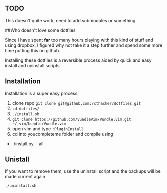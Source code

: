 ## TODO
This doesn't quite work, need to add submodules or something

##Who doesn't love some dotfiles

Since I have spent **far** too many hours playing with this kind of stuff and using dropbox, I
figured why not take it a step further and spend some more time putting this on github.

Installing these dotfiles is a reversible process aided by quick and easy install and uninstall
scripts.

## Installation

Installation is a super easy process. 

1. clone repo  `git clone git@github.com:/cthacker/dotfiles.git`
2. `cd dotfiles/`
3. `./install.sh`
4. `git clone https://github.com/VundleVim/Vundle.vim.git ~/.vim/bundle/Vundle.vim`
5. open vim and type `:PluginInstall`
6. cd into youcompleteme folder and compile using
  - ./install.py --all

## Unistall

If you want to remove them, use the uninstall script and the backups will be made current again

`./uninstall.sh`




